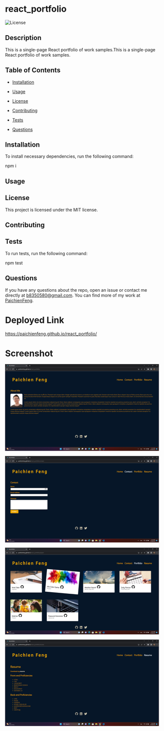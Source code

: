 
# react_portfolio

![License](https://img.shields.io/badge/License-MIT-blue.svg)

## Description
This is a single-page React portfolio of work samples.This is a single-page React portfolio of work samples.
    
## Table of Contents
    
* [Installation](#installation)
    
* [Usage](#usage)
    
* [License](#license)
    
* [Contributing](#contributing)

* [Tests](#tests)
    
* [Questions](#questions)
    
## Installation
    
To install necessary dependencies, run the following command:

npm i
    
## Usage 

    
## License
This project is licensed under the MIT license.
    
## Contributing

    
## Tests
To run tests, run the following command:

npm test
    
## Questions
If you have any questions about the repo, open an issue or contact me directly at b8350580@gmail.com. You can find more of my work at [PaichienFeng](https://github.com/PaichienFeng).


# Deployed Link
https://paichienfeng.github.io/react_portfolio/


# Screenshot
![Screenshot](src/components/pages/img/Screenshot%202023-08-17%20121712.png)

![Screenshot](src/components/pages/img/Screenshot%202023-08-17%20121823.png)

![Screenshot](src/components/pages/img/Screenshot%202023-08-17%20122438.png)

![Screenshot](src/components/pages/img/Screenshot%202023-08-17%20122529.png)
     


     
